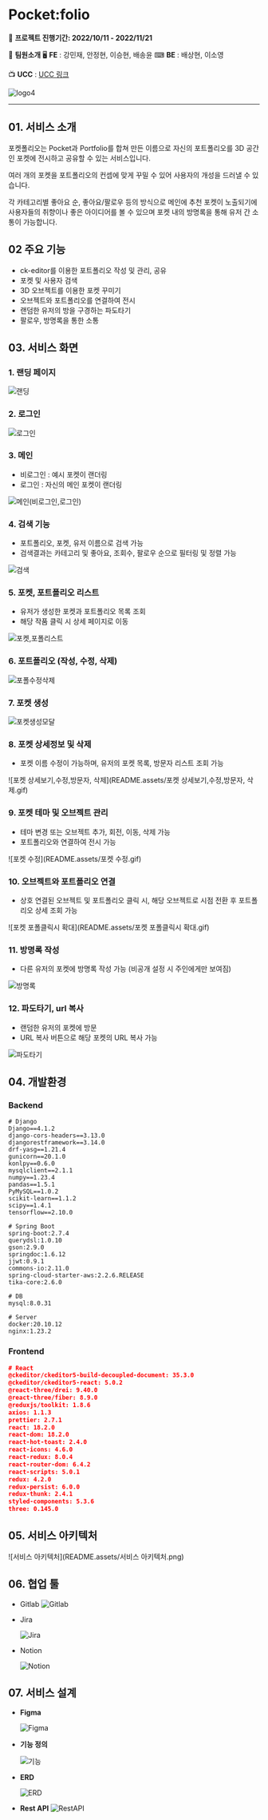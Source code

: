 # Pocket:folio
📆 **프로젝트 진행기간: 2022/10/11 - 2022/11/21**

🎈 **팀원소개**
	🖥 **FE** : 강민재, 안정현, 이승현, 배송윤
	⌨ **BE** : 배상현, 이소영

📺 **UCC** : [UCC 링크](https://www.youtube.com/watch?v=k54Di5gQTKI)

![logo4](README.assets/logo4.png)

------

## 01. 서비스 소개

포켓폴리오는 Pocket과 Portfolio를 합쳐 만든 이름으로 자신의 포트폴리오를 3D 공간인 포켓에 전시하고 공유할 수 있는 서비스입니다.

여러 개의 포켓을 포트폴리오의 컨셉에 맞게 꾸밀 수 있어 사용자의 개성을 드러낼 수 있습니다.

각 카테고리별 좋아요 순, 좋아요/팔로우 등의 방식으로 메인에 추천 포켓이 노출되기에 사용자들의 취향이나 좋은 아이디어를 볼 수 있으며 포켓 내의 방명록을 통해 유저 간 소통이 가능합니다.



## 02 주요 기능

- ck-editor를 이용한 포트폴리오 작성 및 관리, 공유
- 포켓 및 사용자 검색
- 3D 오브젝트를 이용한 포켓 꾸미기
- 오브젝트와 포트폴리오를 연결하여 전시
- 랜덤한 유저의 방을 구경하는 파도타기
- 팔로우, 방명록을 통한 소통

## 03. 서비스 화면

### 1. 랜딩 페이지

![랜딩](README.assets/랜딩.gif)

### 2. 로그인 

![로그인](README.assets/로그인-1668964758361-15.gif)

### 3. 메인 

- 비로그인 : 예시 포켓이 랜더링
- 로그인 : 자신의 메인 포켓이 랜더링

![메인(비로그인,로그인)](README.assets/메인(비로그인,로그인).gif)

### 4. 검색 기능

- 포트폴리오, 포켓, 유저 이름으로 검색 가능
- 검색결과는 카테고리 및 좋아요, 조회수, 팔로우 순으로 필터링 및 정렬 가능

![검색](README.assets/검색.gif)

### 5. 포켓, 포트폴리오 리스트

- 유저가 생성한 포켓과 포트폴리오 목록 조회
- 해당 작품 클릭 시 상세 페이지로 이동

![포켓,포폴리스트](README.assets/포켓,포폴리스트.gif)

### 6. 포트폴리오 (작성, 수정, 삭제)

![포폴수정삭제](README.assets/포폴수정삭제.gif)

### 7. 포켓 생성

![포켓생성모달](README.assets/포켓생성모달.gif)

### 8. 포켓 상세정보 및 삭제

- 포켓 이름 수정이 가능하며, 유저의 포켓 목록, 방문자 리스트 조회 가능

![포켓 상세보기,수정,방문자, 삭제](README.assets/포켓 상세보기,수정,방문자, 삭제.gif)

### 9. 포켓 테마 및 오브젝트 관리

- 테마 변경 또는 오브젝트 추가, 회전, 이동, 삭제 가능
- 포트폴리오와 연결하여 전시 가능

![포켓 수정](README.assets/포켓 수정.gif)

### 10. 오브젝트와 포트폴리오 연결

- 상호 연결된 오브젝트 및 포트폴리오 클릭 시,
  해당 오브젝트로 시점 전환 후 포트폴리오 상세 조회 가능

![포켓 포폴클릭시 확대](README.assets/포켓 포폴클릭시 확대.gif)

### 11. 방명록 작성

- 다른 유저의 포켓에 방명록 작성 가능 (비공개 설정 시 주인에게만 보여짐)

![방명록](README.assets/방명록.gif)

### 12. 파도타기, url 복사

- 랜덤한 유저의 포켓에 방문
- URL 복사 버튼으로 해당 포켓의 URL 복사 가능

![파도타기](README.assets/파도타기.gif)

## 04. 개발환경

### Backend

```
# Django
Django==4.1.2
django-cors-headers==3.13.0
djangorestframework==3.14.0
drf-yasg==1.21.4
gunicorn==20.1.0
konlpy==0.6.0
mysqlclient==2.1.1
numpy==1.23.4
pandas==1.5.1
PyMySQL==1.0.2
scikit-learn==1.1.2
scipy==1.4.1
tensorflow==2.10.0

# Spring Boot
spring-boot:2.7.4
querydsl:1.0.10
gson:2.9.0
springdoc:1.6.12
jjwt:0.9.1
commons-io:2.11.0
spring-cloud-starter-aws:2.2.6.RELEASE
tika-core:2.6.0

# DB
mysql:8.0.31

# Server
docker:20.10.12
nginx:1.23.2
```

### Frontend

```json
# React
@ckeditor/ckeditor5-build-decoupled-document: 35.3.0
@ckeditor/ckeditor5-react: 5.0.2
@react-three/drei: 9.40.0
@react-three/fiber: 8.9.0
@reduxjs/toolkit: 1.8.6
axios: 1.1.3
prettier: 2.7.1
react: 18.2.0
react-dom: 18.2.0
react-hot-toast: 2.4.0
react-icons: 4.6.0
react-redux: 8.0.4
react-router-dom: 6.4.2
react-scripts: 5.0.1
redux: 4.2.0
redux-persist: 6.0.0
redux-thunk: 2.4.1
styled-components: 5.3.6
three: 0.145.0
```

## 05. 서비스 아키텍처

![서비스 아키텍처](README.assets/서비스 아키텍처.png)

## 06. 협업 툴

- Gitlab
  ![Gitlab](README.assets/Gitlab.png)

- Jira

  ![Jira](README.assets/Jira.png)

- Notion

  ![Notion](README.assets/Notion.png)

## 07. 서비스 설계

- **Figma**

  ![Figma](README.assets/Figma.png)

- **기능 정의**

  ![기능](README.assets/%EA%B8%B0%EB%8A%A5%EC%A0%95%EC%9D%98.png)

- **ERD**

  ![ERD](README.assets/ERD.png)

- **Rest API**
  ![RestAPI](README.assets/RestAPI.png)
